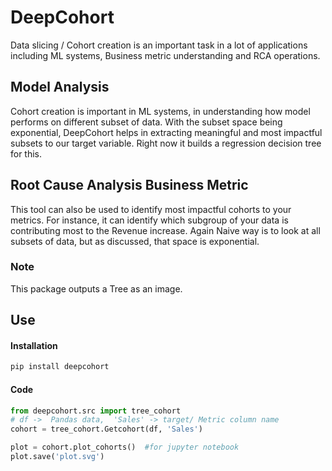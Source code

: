 # DeepCohort

Data slicing / Cohort creation is an important task in a lot of applications including ML systems, Business metric understanding and RCA operations. 

## Model Analysis
Cohort creation is important in ML systems, in understanding how model performs on different subset of data. With the subset space being exponential, DeepCohort helps in extracting meaningful and most impactful subsets to our target variable. Right now it builds a regression decision tree for this. 

## Root Cause Analysis Business Metric
This tool can also be used to identify most impactful cohorts to your metrics. For instance, it can identify which subgroup of your data is contributing most to the Revenue increase. Again Naive way is to look at all subsets of data, but as discussed, that space is exponential. 

### Note
This package outputs a Tree as an image. 


## Use
#### Installation
```python
pip install deepcohort
```
#### Code
```python
from deepcohort.src import tree_cohort
# df ->  Pandas data,  'Sales' -> target/ Metric column name
cohort = tree_cohort.Getcohort(df, 'Sales')

plot = cohort.plot_cohorts()  #for jupyter notebook
plot.save('plot.svg')
```

